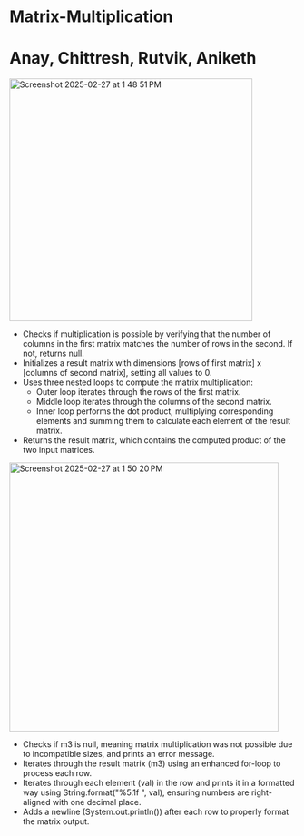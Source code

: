 # Matrix-Multiplication
# Anay, Chittresh, Rutvik, Aniketh

<img width="428" alt="Screenshot 2025-02-27 at 1 48 51 PM" src="https://github.com/user-attachments/assets/3a106995-05d5-4306-8d44-01ae72a61c69" />

- Checks if multiplication is possible by verifying that the number of columns in the first matrix matches the number of rows in the second. If not, returns null.
- Initializes a result matrix with dimensions [rows of first matrix] x [columns of second matrix], setting all values to 0.
- Uses three nested loops to compute the matrix multiplication:
  - Outer loop iterates through the rows of the first matrix.
  - Middle loop iterates through the columns of the second matrix.
  - Inner loop performs the dot product, multiplying corresponding elements and summing them to calculate each element of the result matrix.
- Returns the result matrix, which contains the computed product of the two input matrices.

<img width="474" alt="Screenshot 2025-02-27 at 1 50 20 PM" src="https://github.com/user-attachments/assets/326366f4-f093-43f0-a28f-cbba0003da00" />

- Checks if m3 is null, meaning matrix multiplication was not possible due to incompatible sizes, and prints an error message.
- Iterates through the result matrix (m3) using an enhanced for-loop to process each row.
- Iterates through each element (val) in the row and prints it in a formatted way using String.format("%5.1f ", val), ensuring numbers are right-aligned with one decimal place.
- Adds a newline (System.out.println()) after each row to properly format the matrix output.
